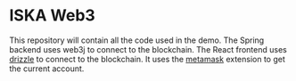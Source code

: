 # ISKA Web3

This repository will contain all the code used in the demo. The Spring backend uses web3j to connect to the blockchain. The React frontend uses [drizzle](https://truffleframework.com/drizzle) to connect to the blockchain. It uses the [metamask](http://metamask.io) extension to get the current account. 
